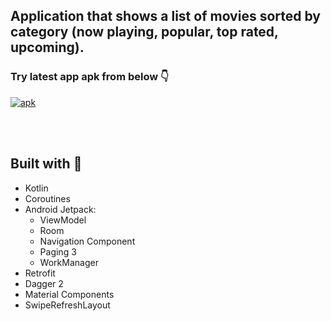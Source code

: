 ## Application that shows a list of movies sorted by category (now playing, popular, top rated, upcoming).

### Try latest app apk from below :point_down:

[![apk](https://img.shields.io/badge/expense_tracker-apk-black?style=for-the-badge&logo=android)](https://github.com/Konstantin13k/movies-mvvm/releases/download/v1.0.0-alpha01/my-movies.apk)

<br/><br/>

## Built with :hammer:

+ Kotlin
+ Coroutines
+ Android Jetpack:
  + ViewModel
  + Room
  + Navigation Component
  + Paging 3
  + WorkManager
+ Retrofit
+ Dagger 2
+ Material Components
+ SwipeRefreshLayout

